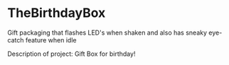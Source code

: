 # TheBirthdayBox
Gift packaging that flashes LED's when shaken and also has sneaky eye-catch feature when idle

Description of project:
 Gift Box for birthday!
 
 
